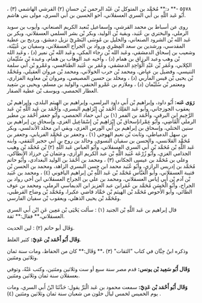 ٥٥٧٨ -** د:** مُحَمَّد بن المتوكل بْن عَبْد الرحمن بْن حسان (٢) القرشي الهاشمي (٣) ، أَبُو عَبد اللَّهِ بن أَبي السري العسقلاني، أخو الحسين بن أَبي السري، مولى بني هاشم.

روى عن أسباط بن محمد القرشي، وإسماعيل بْنعبد الكريم الصنعاني، وأيوب بن سويد الرملي، والبختري بن عُبَيد، وبقية بْن الوليد، وبكر بْن بشر السلمي العسقلاني، وبكر بن عَبد الله بْن الشرود الصنعاني، والخليل بن مُوسَى البَصْرِيّ نزيل دمشق، ورديح بن عطية المقدسي، ورشدين بن سعد المِصْرِي ورواد بن الجراح العسقلاني، وسفيان بن عُيَيْنَة، وشعيب بن إسحاق الدمشقي، وعَبد الله بْن رجاء المكي، وعَبد الله بْن نمير (د) ، وعَبد الله بْن وهب وعبد الرزاق بن همام (د) ، وأخيه عبد الوهاب بن همام، وعبدة بْن سُلَيْمان الكِلابي، وعُمَر بْن عَبْدِ الْوَاحِدِ الدمشقي، وعُمَر بن عُبَيد الطنافسي، وعَمْرو بْن أَبي سلمة التنيسي، وفضيل بن عياض، ومحمد بْن حرب الخولاني، ومحمد بْن مروان العقيلي، ومُحَمَّد بْن يحيى بْن قيس المأربي (د) ، ومخلد بن حسين المصيصي، ومروان بْن معاوية الفزاري، ومعتمر بْن سُلَيْمان (د) ، وملازم بن عَمْرو الحنفي، والوليد بن مسلم، ويحيى بن سَعِيد العطار الحمصي، ويوسف بْن عطية الصفار.

**رَوَى عَنه:** أَبُو داود، وإبراهيم بْن أَبي داود البرلسي، وإبراهيم بن الهيثم البلدي، وإبراهيم بْن يعقوب الجوزجاني، وأبو عَبد المَلِك أَحْمَد بْن إِبْرَاهِيم البسري، وأَحْمَد بن عَبد اللَّهِ بْنِ عَبد الرَّحِيمِ ابن البرقي، وأَحْمَد بن الفمر (١) بن أَبي حماد الحمصي، وأَبُو جعفر أَحْمَد بن مطير الرملي الْقَاضِي، وأَبُو عِمْرانإسحاق بْن إِبْرَاهِيم بْن إِسْمَاعِيل الغزي، وإسحاق بن إبراهيم بن سنين الختلي، وإسحاق بن إبراهيم بن أَبي الورس الغزي، وبقي ابن مخلد الأندلسي، وبكر بن سهل الدمياطي، وثابت بْن نعيم الهوجي (١) ، وجعفر بن مُحَمَّد الفريابي، وجعفر بن مُحَمَّد القلانسي، والحسن بن سفيان النسوي، وخالد بن روح بن أَبي حجير الثقفي، وابنه عَبد اللَّهِ بْن مُحَمَّد بْن أَبي السري العسقلاني، وأَبُو العباس عَبد اللَّهِ (٢) بْن مُحَمَّد بْن وهيب الجذامي الغزي، وأَبُو زُرْعَة عُبَيد اللَّهِ بْن عبد الكريم الرازي، وعثمان بْن خرزاذ الأنطاكي، وعلي بن مُحَمَّد بن عيسى الجكاني (٣) ، ومحمد بن أَحْمَدَ بن الوليد البغدادي، وأَبُو حاتم مُحَمَّد بن إدريس الرازي، وأَبُو عُبَيد محمد ابن حسن البسري الزاهد، ومحمد بن الحسن بْن قتيبة العسقلاني، وأبو الْعَبَّاس مُحَمَّد بْن عَبد اللَّهِ بْن إبراهيم اليافوني (٤) ، ومحمد بن عُبَيد بْن آدم بْن أَبي إياس العسقلاني، ومحمد بن علي بن الجراح العسقلاني ابن أخي رواد بن الجراح، وأَبُو الْحَسَنِ مُحَمَّد بن عُمَرابن عبد العزيز ابن الديماسي الرملي، ومحمد بن عوف الطائي، وأبو الأَحوص مُحَمَّد بْن الهيثم بْن حَمَّاد قاضي عكبرا، ومُحَمَّد بْن وضاح القرطبي، ومُحَمَّد بْن يحيى الذهلي، ويعقوب بْن سفيان الفارسي.

قال إبراهيم بن عَبد اللَّهِ بْن الجنيد (١) : سألت يَحْيَى بْن مَعِين عَنِ ابْن أَبي السري العسقلاني،** فقال:** ثقة.

وَقَال أبو حاتم (٢) : لين الحديث.

**وَقَال أَبُو أَحْمَد بْن عَدِيّ:** كثير الغلط.

وذكره ابنُ حِبَّان في كتاب "الثقات" (٣) ،** وَقَال:** كان من الحفاظ، ومات سنة ثمان وثلاثين ومئتين.

**وَقَال أَبُو سَعِيد بْن يونس:** قدم مصر سنة سبع أو ست وثلاثين ومئتين، وكتب عَنْهُ، وتوفي بعسقلان سنة ثمان وثلاثين ومئتين.

**وَقَال أَبُو أَحْمَد بْن عَدِيّ:** سمعت محمود بن عَبد الْبَرِّ يقول: حَدَّثَنَا ابْنُ أَبي السري، ومات يوم الخميس لخمس ليال خلون من شعبان سنة ثمان وثلاثين ومئتين (٤) .